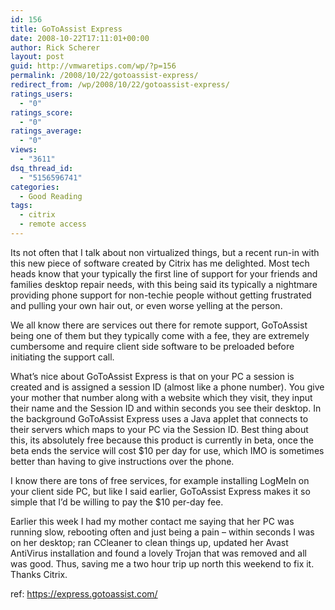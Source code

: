 ```yaml
---
id: 156
title: GoToAssist Express
date: 2008-10-22T17:11:01+00:00
author: Rick Scherer
layout: post
guid: http://vmwaretips.com/wp/?p=156
permalink: /2008/10/22/gotoassist-express/
redirect_from: /wp/2008/10/22/gotoassist-express/
ratings_users:
  - "0"
ratings_score:
  - "0"
ratings_average:
  - "0"
views:
  - "3611"
dsq_thread_id:
  - "5156596741"
categories:
  - Good Reading
tags:
  - citrix
  - remote access
---
```

Its not often that I talk about non virtualized things, but a recent run-in with this new piece of software created by Citrix has me delighted. Most tech heads know that your typically the first line of support for your friends and families desktop repair needs, with this being said its typically a nightmare providing phone support for non-techie people without getting frustrated and pulling your own hair out, or even worse yelling at the person.



We all know there are services out there for remote support, GoToAssist being one of them but they typically come with a fee, they are extremely cumbersome and require client side software to be preloaded before initiating the support call.

What&#8217;s nice about GoToAssist Express is that on your PC a session is created and is assigned a session ID (almost like a phone number). You give your mother that number along with a website which they visit, they input their name and the Session ID and within seconds you see their desktop. In the background GoToAssist Express uses a Java applet that connects to their servers which maps to your PC via the Session ID. Best thing about this, its absolutely free because this product is currently in beta, once the beta ends the service will cost $10 per day for use, which IMO is sometimes better than having to give instructions over the phone.

I know there are tons of free services, for example installing LogMeIn on your client side PC, but like I said earlier, GoToAssist Express makes it so simple that I&#8217;d be willing to pay the $10 per-day fee.

Earlier this week I had my mother contact me saying that her PC was running slow, rebooting often and just being a pain &#8211; within seconds I was on her desktop; ran CCleaner to clean things up, updated her Avast AntiVirus installation and found a lovely Trojan that was removed and all was good. Thus, saving me a two hour trip up north this weekend to fix it. Thanks Citrix.

ref: <a href="https://express.gotoassist.com/" target="_blank">https://express.gotoassist.com/</a>